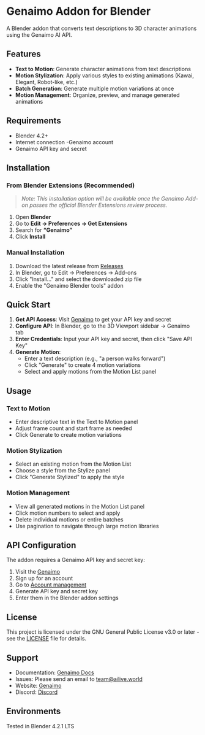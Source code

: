 # Genaimo Addon for Blender
A Blender addon that converts text descriptions to 3D character animations using the Genaimo AI API.
## Features
- **Text to Motion**: Generate character animations from text descriptions
- **Motion Stylization**: Apply various styles to existing animations (Kawai, Elegant, Robot-like, etc.)
- **Batch Generation**: Generate multiple motion variations at once
- **Motion Management**: Organize, preview, and manage generated animations
## Requirements
- Blender 4.2+
- Internet connection
-Genaimo account
- Genaimo API key and secret
## Installation
### From Blender Extensions (Recommended)
> *Note: This installation option will be available once the Genaimo Add-on passes the official Blender Extensions review process.*

1. Open **Blender**  
2. Go to **Edit → Preferences → Get Extensions**  
3. Search for **“Genaimo”**  
4. Click **Install**
### Manual Installation
1. Download the latest release from [Releases](https://github.com/ailive-world/Genaimo_blender_addon/releases/)
2. In Blender, go to Edit → Preferences → Add-ons
3. Click "Install..." and select the downloaded zip file
4. Enable the "Genaimo Blender tools" addon
## Quick Start
1. **Get API Access**: Visit [Genaimo](https://genaimo.ailive.world/) to get your API key and secret
2. **Configure API**: In Blender, go to the 3D Viewport sidebar → Genaimo tab
3. **Enter Credentials**: Input your API key and secret, then click "Save API Key"
4. **Generate Motion**:
   - Enter a text description (e.g., "a person walks forward")
   - Click "Generate" to create 4 motion variations
   - Select and apply motions from the Motion List panel
## Usage
### Text to Motion
- Enter descriptive text in the Text to Motion panel
- Adjust frame count and start frame as needed
- Click Generate to create motion variations
### Motion Stylization
- Select an existing motion from the Motion List
- Choose a style from the Stylize panel
- Click "Generate Stylized" to apply the style
### Motion Management
- View all generated motions in the Motion List panel
- Click motion numbers to select and apply
- Delete individual motions or entire batches
- Use pagination to navigate through large motion libraries
## API Configuration
The addon requires a Genaimo API key and secret key:
1. Visit the [Genaimo](https://genaimo.ailive.world/)
2. Sign up for an account
3. Go to [Account management](https://genaimo.ailive.world/mypage)
3. Generate API key and secret key
4. Enter them in the Blender addon settings
## License
This project is licensed under the GNU General Public License v3.0 or later - see the [LICENSE](LICENSE) file for details.
## Support
- Documentation: [Genaimo Docs](https://docs.ailive.world/docs/intro)
- Issues: Please send an email to team@ailive.world
- Website: [Genaimo](https://genaimo.ailive.world)
- Discord: [Discord](https://discord.com/invite/8Yj4pMYsJN)
## Environments
Tested in Blender 4.2.1 LTS
